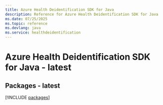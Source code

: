 ```yaml
---
title: Azure Health Deidentification SDK for Java
description: Reference for Azure Health Deidentification SDK for Java
ms.date: 07/25/2025
ms.topic: reference
ms.devlang: java
ms.service: healthdeidentification
---
```

# Azure Health Deidentification SDK for Java - latest
## Packages - latest
[!INCLUDE [packages](health-deidentification-index.md)]